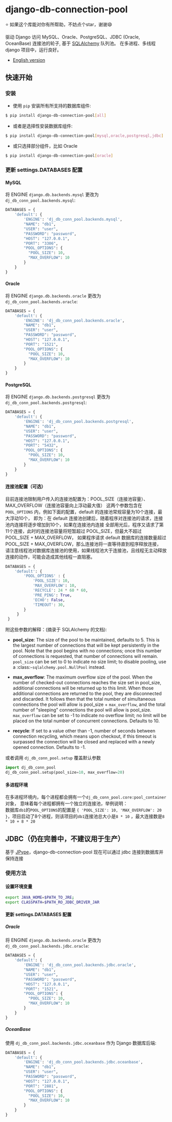 # django-db-connection-pool

:star: 如果这个库能对你有所帮助，不妨点个star，谢谢:smile:

驱动 Django 访问 MySQL、Oracle、PostgreSQL、JDBC (Oracle, OceanBase) 连接池的轮子,
基于 [SQLAlchemy](https://github.com/sqlalchemy/sqlalchemy) 队列池。
在多进程、多线程 django 项目中，运行良好。

* [English version](README.md)

## 快速开始

### 安装

+ 使用 `pip` 安装所有所支持的数据库组件:

```bash
$ pip install django-db-connection-pool[all]
```

+ 或者是选择性安装数据库组件:

```bash
$ pip install django-db-connection-pool[mysql,oracle,postgresql,jdbc]
```

+ 或只选择部分组件，比如 Oracle

```bash
$ pip install django-db-connection-pool[oracle]
```

### 更新 settings.DATABASES 配置

#### MySQL

将 ENGINE `django.db.backends.mysql` 更改为 `dj_db_conn_pool.backends.mysql`:

```python
DATABASES = {
    'default': {
        'ENGINE': 'dj_db_conn_pool.backends.mysql',
        "NAME": "db1",
        "USER": "user",
        "PASSWORD": "password",
        "HOST": "127.0.0.1",
        "PORT": "3306",
        "POOL_OPTIONS": {
          "POOL_SIZE": 10,
          "MAX_OVERFLOW": 10
        }
    }
}
```

#### Oracle

将 ENGINE `django.db.backends.oracle` 更改为 `dj_db_conn_pool.backends.oracle`:

```python
DATABASES = {
    'default': {
        'ENGINE': 'dj_db_conn_pool.backends.oracle',
        "NAME": "db1",
        "USER": "user",
        "PASSWORD": "password",
        "HOST": "127.0.0.1",
        "PORT": "1521",
        "POOL_OPTIONS": {
          "POOL_SIZE": 10,
          "MAX_OVERFLOW": 10
        }
    }
}
```

#### PostgreSQL

将 ENGINE `django.db.backends.postgresql` 更改为 `dj_db_conn_pool.backends.postgresql`:

```python
DATABASES = {
    'default': {
        'ENGINE': 'dj_db_conn_pool.backends.postgresql',
        "NAME": "db1",
        "USER": "user",
        "PASSWORD": "password",
        "HOST": "127.0.0.1",
        "PORT": "5432",
        "POOL_OPTIONS": {
          "POOL_SIZE": 10,
          "MAX_OVERFLOW": 10
        }
    }
}
```

#### 连接池配置（可选）

目前连接池限制用户传入的连接池配置为：POOL_SIZE（连接池容量）、MAX_OVERFLOW（连接池容量向上浮动最大值）
这两个参数包含在 `POOL_OPTIONS` 内，例如下面的配置，default 的连接池常规容量为10个连接，最大浮动10个，
即为：在 default 连接池创建后，随着程序对连接池的请求，连接池内连接将逐步增加到10个，如果在连接池内连接
全部用光后，程序又请求了第11个连接，此时的连接池容量将短暂超过 POOL_SIZE，但最大不超过 POOL_SIZE + MAX_OVERFLOW，
如果程序请求 default 数据库的连接数量超过 POOL_SIZE + MAX_OVERFLOW，那么连接池将一直等待直到程序释放连接，
请注意线程池对数据库连接池的使用，如果线程池大于连接池，且线程无主动释放连接的动作，可能会造成其他线程一直阻塞。

```python
DATABASES = {
    'default': {
        'POOL_OPTIONS' : {
            'POOL_SIZE': 10,
            'MAX_OVERFLOW': 10,
            'RECYCLE': 24 * 60 * 60,
            'PRE_PING': True,
            'ECHO': False,
            'TIMEOUT': 30,
        }
     }
 }
```

附这些参数的解释：(摘录于 SQLAlchemy 的文档):

* **pool_size**: The size of the pool to be maintained,
  defaults to 5. This is the largest number of connections that
  will be kept persistently in the pool. Note that the pool
  begins with no connections; once this number of connections
  is requested, that number of connections will remain.
  `pool_size` can be set to 0 to indicate no size limit; to
  disable pooling, use a :class:`~sqlalchemy.pool.NullPool`
  instead.

* **max_overflow**: The maximum overflow size of the
  pool. When the number of checked-out connections reaches the
  size set in pool_size, additional connections will be
  returned up to this limit. When those additional connections
  are returned to the pool, they are disconnected and
  discarded. It follows then that the total number of
  simultaneous connections the pool will allow is pool_size +
  `max_overflow`, and the total number of "sleeping"
  connections the pool will allow is pool_size. `max_overflow`
  can be set to -1 to indicate no overflow limit; no limit
  will be placed on the total number of concurrent
  connections. Defaults to 10.

* **recycle**: If set to a value other than -1, number of seconds
  between connection recycling, which means upon checkout,
  if this timeout is surpassed the connection will be closed
  and replaced with a newly opened connection.
  Defaults to -1.

或者调用 `dj_db_conn_pool.setup` 覆盖默认参数

```python
import dj_db_conn_pool
dj_db_conn_pool.setup(pool_size=10, max_overflow=20)
```

#### 多进程环境

在多进程环境内，每个进程都会拥有一个`dj_db_conn_pool.core:pool_container`对象，
意味着每个进程都拥有一个独立的连接池，举例说明：  
数据库`db1`的`POOL_OPTIONS`的配置是
`{ 'POOL_SIZE': 10, 'MAX_OVERFLOW': 20 }`，项目启动了8个进程，则该项目的`db1`连接池总大小是`8 * 10`
，最大连接数是`8 * 10 + 8 * 20`

## JDBC（仍在完善中，不建议用于生产）

基于 [JPype](https://github.com/jpype-project/jpype)，django-db-connection-pool 现在可以通过 jdbc 连接到数据库并保持连接

### 使用方法

#### 设置环境变量

```bash
export JAVA_HOME=$PATH_TO_JRE;
export CLASSPATH=$PATH_RO_JDBC_DRIVER_JAR
```

#### 更新 settings.DATABASES 配置

##### Oracle

将 ENGINE `django.db.backends.oracle` 更改为 `dj_db_conn_pool.backends.jdbc.oracle`:

```python
DATABASES = {
    'default': {
        'ENGINE': 'dj_db_conn_pool.backends.jdbc.oracle',
        "NAME": "db1",
        "USER": "user",
        "PASSWORD": "password",
        "HOST": "127.0.0.1",
        "PORT": "1521",
        "POOL_OPTIONS": {
          "POOL_SIZE": 10,
          "MAX_OVERFLOW": 10
        }
    }
}
```

##### OceanBase

使用 `dj_db_conn_pool.backends.jdbc.oceanbase` 作为 Django 数据库后端:

```python
DATABASES = {
    'default': {
        'ENGINE': 'dj_db_conn_pool.backends.jdbc.oceanbase',
        "NAME": "db1",
        "USER": "user",
        "PASSWORD": "password",
        "HOST": "127.0.0.1",
        "PORT": "2881",
        "POOL_OPTIONS": {
          "POOL_SIZE": 10,
          "MAX_OVERFLOW": 10
        }
    }
}
```
